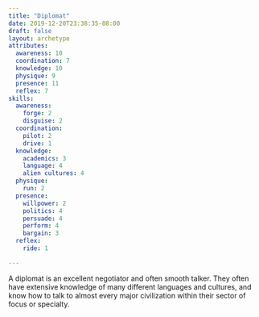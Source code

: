 ```yaml
---
title: "Diplomat"
date: 2019-12-20T23:38:35-08:00
draft: false
layout: archetype
attributes:
  awareness: 10
  coordination: 7
  knowledge: 10
  physique: 9
  presence: 11
  reflex: 7
skills:
  awareness:
    forge: 2
    disguise: 2
  coordination:
    pilot: 2
    drive: 1
  knowledge:
    academics: 3
    language: 4
    alien cultures: 4
  physique:
    run: 2
  presence:
    willpower: 2
    politics: 4
    persuade: 4
    perform: 4
    bargain: 3
  reflex:
    ride: 1

---
```

A diplomat is an excellent negotiator and often smooth talker. They often have extensive knowledge of many different languages and cultures, and know how to talk to almost every major civilization within their sector of focus or specialty. 
